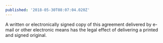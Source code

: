 ```yaml
---
published: '2018-05-30T08:07:04.020Z'
---
```


A written or electronically signed copy of this agreement delivered by e-mail or other electronic means has the legal effect of delivering a printed and signed original.
